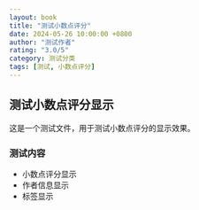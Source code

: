```yaml
---
layout: book
title: "测试小数点评分"
date: 2024-05-26 10:00:00 +0800
author: "测试作者"
rating: "3.0/5"
category: 测试分类
tags: [测试, 小数点评分]
---
```


## 测试小数点评分显示

这是一个测试文件，用于测试小数点评分的显示效果。

### 测试内容

- 小数点评分显示
- 作者信息显示
- 标签显示